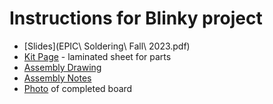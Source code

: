 # Instructions for Blinky project

* [Slides](EPIC\ Soldering\ Fall\ 2023.pdf)
* [Kit Page](Kit_Page.pdf) - laminated sheet for parts
* [Assembly Drawing](avr-smt-44-assembly-dwg.pdf)
* [Assembly Notes](Orientation.pdf)
* [Photo](finished.jpg) of completed board
